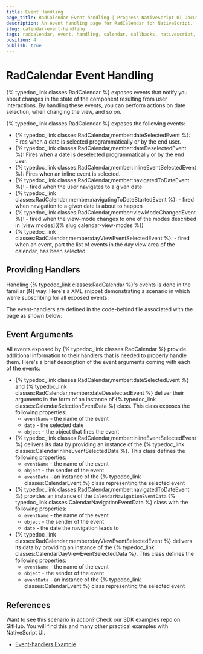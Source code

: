 ```yaml
---
title: Event Handling
page_title: RadCalendar Event handling | Progress NativeScript UI Documentation
description: An event handling page for RadCalendar for NativeScript.
slug: calendar-event-handling
tags: radcalendar, event, handling, calendar, callbacks, nativescript, professional, ui
position: 4
publish: true
---
```


# RadCalendar Event Handling

{% typedoc_link classes:RadCalendar %} exposes events that notify you about changes in the state of the component resulting from user interactions. By handling these events, you can perform actions on date selection, when changing the view, and so on. 

{% typedoc_link classes:RadCalendar %} exposes the following events:

* {% typedoc_link classes:RadCalendar,member:dateSelectedEvent %}: Fires when a date is selected programmatically or by the end user.
* {% typedoc_link classes:RadCalendar,member:dateDeselectedEvent %}: Fires when a date is deselected programmatically or by the end user.
* {% typedoc_link classes:RadCalendar,member:inlineEventSelectedEvent %}: Fires when an inline event is selected.
* {% typedoc_link classes:RadCalendar,member:navigatedToDateEvent %}: - fired when the user navigates to a given date
* {% typedoc_link classes:RadCalendar,member:navigatingToDateStartedEvent %}: - fired when navigation to a given date is about to happen
* {% typedoc_link classes:RadCalendar,member:viewModeChangedEvent %}: - fired when the view-mode changes to one of the modes described in [view modes]({% slug calendar-view-modes %})
* {% typedoc_link classes:RadCalendar,member:dayViewEventSelectedEvent %}: - fired when an event, part the list of events in the day view area of the calendar, has been selected


## Providing Handlers
Handling {% typedoc_link classes:RadCalendar %}'s events is done in the familiar {N} way. Here's a XML snippet demonstrating a scenario in which we're subscribing for all exposed events:

<snippet id='calendar-handling-events-xml'/>

The event-handlers are defined in the code-behind file associated with the page as shown below:

<snippet id='calendar-handling-events'/>

## Event Arguments
All events exposed by {% typedoc_link classes:RadCalendar %} provide additional information to their handlers that is needed to properly handle them. Here's a brief description of the event arguments coming with each of the events:

- {% typedoc_link classes:RadCalendar,member:dateSelectedEvent %} and {% typedoc_link classes:RadCalendar,member:dateDeselectedEvent %} deliver their arguments in the form of an instance of {% typedoc_link classes:CalendarSelectionEventData %} class. This class exposes the following properties:
	- `eventName` - the name of the event
	- `date` - the selected date
	- `object` - the object that fires the event
- {% typedoc_link classes:RadCalendar,member:inlineEventSelectedEvent %} delivers its data by providing an instance of the {% typedoc_link classes:CalendarInlineEventSelectedData %}. This class defines the following properties:
	- `eventName` - the name of the event
	- `object` - the sender of the event
	- `eventData` - an instance of the {% typedoc_link classes:CalendarEvent %} class representing the selected event
- {% typedoc_link classes:RadCalendar,member:navigatedToDateEvent %} provides an instance of the `CalendarNavigationEventData` {% typedoc_link classes:CalendarNavigationEventData %} class with the following properties:
	- `eventName` - the name of the event
	- `object` - the sender of the event
	- `date` - the date the navigation leads to
- {% typedoc_link classes:RadCalendar,member:dayViewEventSelectedEvent %} delivers its data by providing an instance of the {% typedoc_link classes:CalendarDayViewEventSelectedData %}. This class defines the following properties:
	- `eventName` - the name of the event
	- `object` - the sender of the event
	- `eventData` - an instance of the {% typedoc_link classes:CalendarEvent %} class representing the selected event
	
## References
Want to see this scenario in action?
Check our SDK examples repo on GitHub. You will find this and many other practical examples with NativeScript UI.

* [Event-handlers Example](https://github.com/telerik/nativescript-ui-samples/tree/master/calendar/app/calendar/events)
	
	

